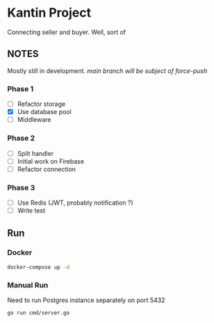 # Kantin Project

Connecting seller and buyer. Well, sort of

## NOTES

Mostly still in development. *main branch will be subject of force-push*

### Phase 1

- [ ] Refactor storage
- [x] Use database pool
- [ ] Middleware

### Phase 2

- [ ] Split handler
- [ ] Initial work on Firebase
- [ ] Refactor connection

### Phase 3

- [ ] Use Redis (JWT, probably notification ?)
- [ ] Write test

## Run

### Docker

```bash
docker-compose up -d
```

### Manual Run

Need to run Postgres instance separately on port 5432

```bash
go run cmd/server.go
```
